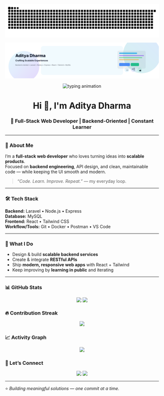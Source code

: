 <p align="center">
  <img src="https://raw.githubusercontent.com/adityaadharmaa/adityaadharmaa/output/snake.svg" alt="snake animation"/>
</p>

<p align="center">
  <picture>
    <source media="(prefers-color-scheme: dark)" srcset="assets/banner-dark.svg" />
    <source media="(prefers-color-scheme: light)" srcset="assets/banner-light.svg" />
    <img alt="Aditya Dharma — Full-Stack Creative" src="assets/banner-light.svg">
  </picture>
</p>

<!-- Typing animation -->
<p align="center">
  <img src="https://readme-typing-svg.demolab.com?font=Fira+Code&size=20&pause=1200&center=true&vCenter=true&width=700&lines=Full-stack+developer+with+a+backend+heart;Laravel+%7C+Node.js+%7C+Express+%7C+React+%7C+Tailwind;MySQL+%7C+RESTful+APIs+%7C+Clean+Architecture;Build.+Learn.+Ship.+Repeat." alt="typing animation" />
</p>

<h1 align="center">Hi 👋, I'm Aditya Dharma</h1>
<h3 align="center">🚀 Full-Stack Web Developer | Backend-Oriented | Constant Learner</h3>

---

### 🧠 About Me
I’m a **full-stack web developer** who loves turning ideas into **scalable products**.  
Focused on **backend engineering**, API design, and clean, maintainable code — while keeping the UI smooth and modern.

> *“Code. Learn. Improve. Repeat.”* — my everyday loop.

---

### 🛠️ Tech Stack
**Backend:** Laravel • Node.js • Express  
**Database:** MySQL  
**Frontend:** React • Tailwind CSS  
**Workflow/Tools:** Git • Docker • Postman • VS Code

---

### 🌟 What I Do
- Design & build **scalable backend services**
- Create & integrate **RESTful APIs**
- Ship **modern, responsive web apps** with React + Tailwind
- Keep improving by **learning in public** and iterating

---

### 📊 GitHub Stats
<p align="center">
  <img height="165" src="https://github-readme-stats.vercel.app/api?username=adityaadharmaa&show_icons=true&theme=tokyonight" />
  <img height="165" src="https://github-readme-stats.vercel.app/api/top-langs/?username=adityaadharmaa&layout=compact&theme=tokyonight" />
</p>

### 🔥 Contribution Streak
<p align="center">
  <img src="https://github-readme-streak-stats.herokuapp.com/?user=adityaadharmaa&theme=tokyonight" />
</p>

### 📈 Activity Graph
<p align="center">
  <img src="https://github-readme-activity-graph.vercel.app/graph?username=adityaadharmaa&theme=tokyo-night" />

### 🤝 Let’s Connect
<p align="center">
  <a href="https://linkedin.com/in/adityadharmaa"><img src="https://img.shields.io/badge/LinkedIn-0077B5?style=for-the-badge&logo=linkedin&logoColor=white"/></a>
  <a href="mailto:agusadityadharma88@gmail.com"><img src="https://img.shields.io/badge/Email-D14836?style=for-the-badge&logo=gmail&logoColor=white"/></a>
</p>

---

⭐ *Building meaningful solutions — one commit at a time.*
